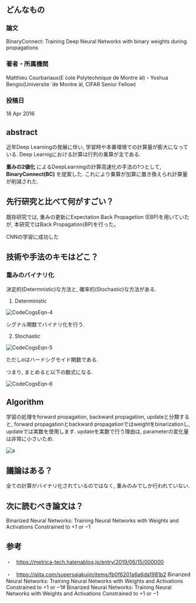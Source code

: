 ## どんなもの

### 論文
BinaryConnect: Training Deep Neural Networks with binary weights during propagations

### 著者・所属機関
Matthieu Courbariaux(E ́cole Polytechnique de Montre ́al)・Yoshua Bengio(Universite ́ de Montre ́al, CIFAR Senior Fellow)


### 投稿日
18 Apr 2016


## abstract
近年Deep Learningの発展に伴い, 学習時や本番環境での計算量が膨大になっている. Deep Learnigにおける計算は行列の乗算が主である.

**重みの2値化** によるDeepLearningの計算高速化の手法の1つとして, **BinaryConnect(BC)** を提案した. これにより乗算が加算に置き換えられ計算量が削減された.


## 先行研究と比べて何がすごい？
既存研究では, 重みの更新にExpectation Back Propagetion (EBP)を用いていたが, 本研究ではBack Propagation(BP)を行った。

CNNの学習に成功した

## 技術や手法のキモはどこ？
### 重みのバイナリ化
決定的(Determnistic)な方法と, 確率的(Stochastic)な方法がある.

1. Deterministic

![CodeCogsEqn-4](https://user-images.githubusercontent.com/57211829/79951430-a0cca500-84b3-11ea-805d-a4053618d1d5.png)

シグナル関数でバイナリ化を行う.

2. Stochastic

![CodeCogsEqn-5](https://user-images.githubusercontent.com/57211829/79951773-47b14100-84b4-11ea-8b3e-12fb33840e04.png)

ただしσはハードシグモイド関数である.

つまり, まとめると以下の数式になる.

![CodeCogsEqn-6](https://user-images.githubusercontent.com/57211829/79952114-df169400-84b4-11ea-8932-ffd71043a977.png)


## Algorithm

学習の処理をforward propagation, backward propagation, updateと分類すると, forward propagationとbackward propagationではweightをbinarizationし, updateでは実数を使用します. updateを実数で行う理由は, parameterの変化量は非常に小さいため.


![a](https://qiita-user-contents.imgix.net/https%3A%2F%2Fqiita-image-store.s3.amazonaws.com%2F0%2F100523%2F88ccb10d-675d-a57e-017d-ef60976f96e3.png?ixlib=rb-1.2.2&auto=format&gif-q=60&q=75&w=1400&fit=max&s=6c01ddfa17abf71cbafb39c4230dda36)



## 議論はある？
全ての計算がバイナリ化されているのではなく, 重みのみでしか行われていない.


## 次に読むべき論文は？
Binarized Neural Networks: Training Neural Networks with Weights and Activations Constrained to +1 or −1

## 参考
・　https://metrica-tech.hatenablog.jp/entry/2019/06/15/000000

・　https://qiita.com/supersaiakujin/items/fb0f6201a6a6da1981b2
Binarized Neural Networks: Training Neural Networks with Weights and Activations Constrained to +1 or −1#
Binarized Neural Networks: Training Neural Networks with Weights and Activations Constrained to +1 or −1
